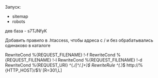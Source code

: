 Запуск:
 - sitemap
 - robots

дев база - s7TJNfyK

Добавить правило в .htaccess, чтобы адреса с / и без обрабатывались одинаково в каталоге

RewriteCond %{REQUEST_FILENAME} !-f
RewriteCond %{REQUEST_FILENAME} !-l
RewriteCond %{REQUEST_FILENAME} !-d
RewriteCond %{REQUEST_URI} ^(.*/[^/\.]+)$
RewriteRule ^(.*)$ http://%{HTTP_HOST}/$1/ [R=301,L]